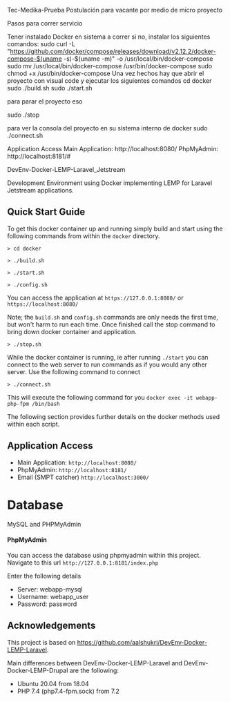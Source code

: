 Tec-Medika-Prueba
Postulación para vacante por medio de micro proyecto

Pasos para correr servicio

Tener instalado Docker en sistema a correr
si no, instalar los siguientes comandos: sudo curl -L "https://github.com/docker/compose/releases/download/v2.12.2/docker-compose-$(uname -s)-$(uname -m)" -o /usr/local/bin/docker-compose sudo mv /usr/local/bin/docker-compose /usr/bin/docker-compose sudo chmod +x /usr/bin/docker-compose
Una vez hechos hay que abrir el proyecto con visual code y ejecutar los siguientes comandos cd docker sudo ./build.sh sudo ./start.sh

para parar el proyecto eso

sudo ./stop

para ver la consola del proyecto en su sistema interno de docker sudo ./connect.sh

Application Access Main Application: http://localhost:8080/ PhpMyAdmin: http://localhost:8181/#



 DevEnv-Docker-LEMP-Laravel_Jetstream

Development Environment using Docker implementing LEMP for Laravel Jetstream applications.

## Quick Start Guide

To get this docker container up and running simply build and start using the following commands 
from within the `docker` directory.

`> cd docker`

`> ./build.sh`

`> ./start.sh`

`> ./config.sh`

You can access the application at 
`https://127.0.0.1:8080/` or `https://localhost:8080/`

Note; the `build.sh` and `config.sh` commands are only needs the first time, but won't harm to run each time.
Once finished call the stop command to bring down docker container and application.

`> ./stop.sh`

While the docker container is running, ie after running `./start` you can 
connect to the web server to run commands as if you would any other server. 
Use the following command to connect

`> ./connect.sh`

This will execute the following command for you `docker exec -it webapp-php-fpm /bin/bash`

The following section provides further details on the docker methods used within each script.


## Application Access

- Main Application: `http://localhost:8080/`
- PhpMyAdmin: `http://localhost:8181/`
- Email (SMPT catcher) `http://localhost:3000/`


# Database

MySQL and PHPMyAdmin

#### PhpMyAdmin

You can access the database using phpmyadmin within this project.
Navigate to this url `http://127.0.0.1:8181/index.php`

Enter the following details

- Server: webapp-mysql
- Username: webapp_user
- Password: password


## Acknowledgements 

This project is based on 
<a href="https://github.com/aalshukri/DevEnv-Docker-LEMP-Laravel">https://github.com/aalshukri/DevEnv-Docker-LEMP-Laravel</a>.

Main differences between DevEnv-Docker-LEMP-Laravel and DevEnv-Docker-LEMP-Drupal
are the following:
- Ubuntu 20.04 from 18.04
- PHP 7.4 (php7.4-fpm.sock) from 7.2
